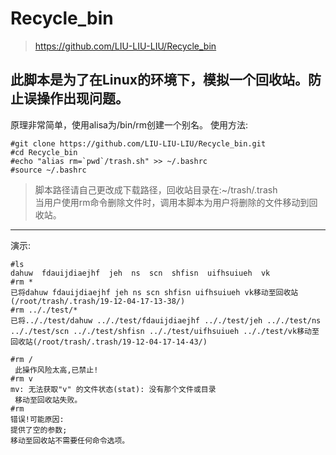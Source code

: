 # Recycle_bin
> https://github.com/LIU-LIU-LIU/Recycle_bin
## 此脚本是为了在Linux的环境下，模拟一个回收站。防止误操作出现问题。   
原理非常简单，使用alisa为/bin/rm创建一个别名。
使用方法:
```shell
#git clone https://github.com/LIU-LIU-LIU/Recycle_bin.git
#cd Recycle_bin
#echo "alias rm=`pwd`/trash.sh" >> ~/.bashrc
#source ~/.bashrc
```
> 脚本路径请自己更改成下载路径，回收站目录在:~/trash/.trash   
当用户使用rm命令删除文件时，调用本脚本为用户将删除的文件移动到回收站。

--- 
演示:   
```shell
#ls
dahuw  fdauijdiaejhf  jeh  ns  scn  shfisn  uifhsuiueh  vk
#rm *
已将dahuw fdauijdiaejhf jeh ns scn shfisn uifhsuiueh vk移动至回收站(/root/trash/.trash/19-12-04-17-13-38/)
#rm .././test/*
已将.././test/dahuw .././test/fdauijdiaejhf .././test/jeh .././test/ns .././test/scn .././test/shfisn .././test/uifhsuiueh .././test/vk移动至回收站(/root/trash/.trash/19-12-04-17-14-43/)
```
  
```shell
#rm /
 此操作风险太高,已禁止! 
#rm v
mv: 无法获取"v" 的文件状态(stat): 没有那个文件或目录
 移动至回收站失败。
#rm
错误!可能原因:
提供了空的参数;
移动至回收站不需要任何命令选项。  
```
